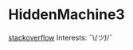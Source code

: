 # HiddenMachine3  
[stackoverflow](https://stackoverflow.com/users/16348170/hidden-machine)
Interests: ¯⁠\⁠_⁠(⁠ツ⁠)⁠_⁠/⁠¯

